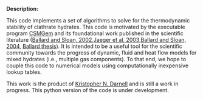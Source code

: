 **Description:**

This code implements a set of algorithms to solve for the thermodynamic stability of clathrate hydrates. This code is motivated by the executable program [CSMGem][1] and its foundational work published in the scientific literature ([Ballard and Sloan, 2002][2],[Jaeger et al, 2003][3],[Ballard and Sloan, 2004][4], [Ballard thesis][5]). It is intended to be a useful tool for the scientific community towards the progress of dynamic, fluid and heat flow models for mixed hydrates (i.e., multiple gas components). To that end, we hope to couple this code to numerical models using computationally inexpensive lookup tables.

This work is the product of [Kristopher N. Darnell][6] and is still a work in progress. This python version of the code is under development.

[1]: http://hydrates.mines.edu/CHR/Software.html "CSMGem website"
[2]: http://www.sciencedirect.com/science/article/pii/S0378381201006975 "hydrate EOS"
[3]: http://www.sciencedirect.com/science/article/pii/S0378381203001559 "aqueous EOS"
[4]: http://www.sciencedirect.com/science/article/pii/S0378381203003923 "CSMGem algorithm"
[5]: https://dspace.library.colostate.edu/bitstream/handle/11124/78793/T05590.pdf "Ballard theis"
[6]: https://www.jsg.utexas.edu/student/kristopher_darnell/ "Darnell website"
